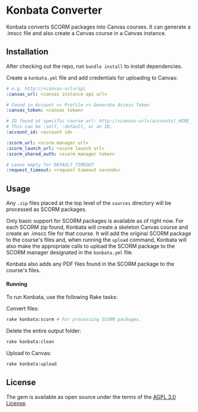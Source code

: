<!-- Copyright (C) 2017  Atomic Jolt

This program is free software: you can redistribute it and/or modify
it under the terms of the GNU Affero General Public License as published by
the Free Software Foundation, either version 3 of the License, or
(at your option) any later version.

This program is distributed in the hope that it will be useful,
but WITHOUT ANY WARRANTY; without even the implied warranty of
MERCHANTABILITY or FITNESS FOR A PARTICULAR PURPOSE.  See the
GNU Affero General Public License for more details.

You should have received a copy of the GNU Affero General Public License
along with this program.  If not, see <http://www.gnu.org/licenses/>. -->

# Konbata Converter

Konbata converts SCORM packages into Canvas courses. It can generate a .imscc file and also create a Canvas course in a Canvas instance.

## Installation

After checking out the repo, run `bundle install` to install dependencies.

Create a `konbata.yml` file and add credentials for uploading to Canvas:
```yaml
# e.g. http://<canvas-url>/api
:canvas_url: <canvas instance api url>

# Found in Account >> Profile >> Generate Access Token
:canvas_token: <canvas token>

# ID found at specific course url: http://<canvas-url>/accounts/_HERE_
# This can be :self, :default, or an ID.
:account_id: <account id>

:scorm_url: <scorm manager url>
:scorm_launch_url: <scorm launch url>
:scorm_shared_auth: <scorm manager token>

# Leave empty for DEFAULT_TIMEOUT
:request_timeout: <request timeout seconds>
```

## Usage

Any `.zip` files placed at the top level of the `sources` directory will be processed as SCORM packages.

Only basic support for SCORM packages is available as of right now. For each SCORM zip found, Konbata will create a skeleton Canvas course and create an .imscc file for that course. It will add the original SCORM package to the course's files and, when running the `upload` command, Konbata will also make the appropriate calls to upload the SCORM package to the SCORM manager designated in the `konbata.yml` file.

Konbata also adds any PDF files found in the SCORM package to the course's files.

#### Running

To run Konbata, use the following Rake tasks:

Convert files:
```sh
rake konbata:scorm # For processing SCORM packages.
```

Delete the entire output folder:
```sh
rake konbata:clean
```

Upload to Canvas:
```sh
rake konbata:upload
```

## License

The gem is available as open source under the terms of the [AGPL 3.0 License](http://www.gnu.org/licenses/).
